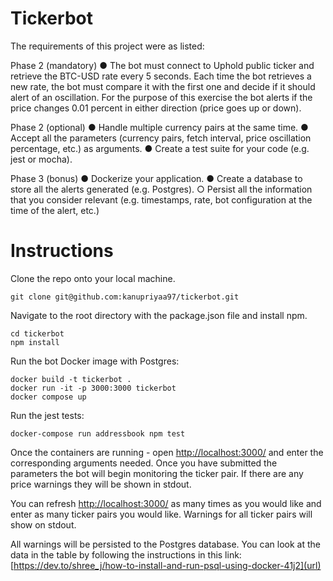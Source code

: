 # Tickerbot

The requirements of this project were as listed:

Phase 2 (mandatory)
● The bot must connect to Uphold public ticker and retrieve the BTC-USD rate every 5 seconds. Each time the bot retrieves a new rate, the bot must compare it with the first one and decide if it should alert of an oscillation. For the purpose of this exercise the bot alerts if the price changes 0.01 percent in either direction (price goes up or down).

Phase 2 (optional)
● Handle multiple currency pairs at the same time.
● Accept all the parameters (currency pairs, fetch interval, price oscillation percentage,
etc.) as arguments.
● Create a test suite for your code (e.g. jest or mocha).

Phase 3 (bonus)
● Dockerize your application.
● Create a database to store all the alerts generated (e.g. Postgres).
○ Persist all the information that you consider relevant (e.g. timestamps, rate, bot
configuration at the time of the alert, etc.)

# Instructions
Clone the repo onto your local machine.
```
git clone git@github.com:kanupriyaa97/tickerbot.git
```

Navigate to the root directory with the package.json file and install npm.
```
cd tickerbot
npm install
```

Run the bot Docker image with Postgres:
```
docker build -t tickerbot .
docker run -it -p 3000:3000 tickerbot
docker compose up
```

Run the jest tests:
```
docker-compose run addressbook npm test 
```

Once the containers are running - open [http://localhost:3000/](url) and enter the corresponding arguments needed. Once you have submitted the parameters the bot will begin monitoring the ticker pair. If there are any price warnings they will be shown in stdout.

You can refresh [http://localhost:3000/](url) as many times as you would like and enter as many ticker pairs you would like. Warnings for all ticker pairs will show on stdout. 

All warnings will be persisted to the Postgres database. You can look at the data in the table by following the instructions in this link: [https://dev.to/shree_j/how-to-install-and-run-psql-using-docker-41j2](url)



